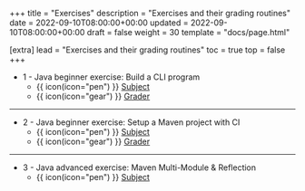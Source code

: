 +++
title = "Exercises"
description = "Exercises and their grading routines"
date = 2022-09-10T08:00:00+00:00
updated = 2022-09-10T08:00:00+00:00
draft = false
weight = 30
template = "docs/page.html"

[extra]
lead = "Exercises and their grading routines"
toc = true
top = false
+++

* 1 - Java beginner exercise: Build a CLI program
  * {{ icon(icon="pen") }}  [Subject](https://github.com/lernejo/exercises/blob/master/java_fr/EXERCISE.adoc)
  * {{ icon(icon="gear") }} [Grader](https://github.com/lernejo/korekto-java-basics-grader)
---
* 2 - Java beginner exercise: Setup a Maven project with CI
    * {{ icon(icon="pen") }}  [Subject](https://github.com/lernejo/exercises/blob/master/maven_fr/EXERCISE.adoc)
    * {{ icon(icon="gear") }} [Grader](https://github.com/lernejo/korekto-maven-grader)
---
* 3 - Java advanced exercise: Maven Multi-Module & Reflection
    * {{ icon(icon="pen") }}  [Subject](https://github.com/lernejo/exercises/blob/master/multimodule_reflect_fr/EXERCISE.adoc)
